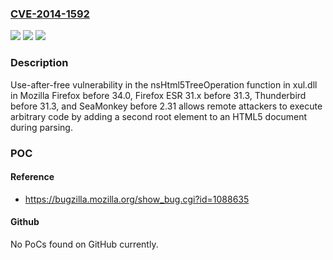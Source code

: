 ### [CVE-2014-1592](https://cve.mitre.org/cgi-bin/cvename.cgi?name=CVE-2014-1592)
![](https://img.shields.io/static/v1?label=Product&message=n%2Fa&color=blue)
![](https://img.shields.io/static/v1?label=Version&message=n%2Fa&color=blue)
![](https://img.shields.io/static/v1?label=Vulnerability&message=n%2Fa&color=brighgreen)

### Description

Use-after-free vulnerability in the nsHtml5TreeOperation function in xul.dll in Mozilla Firefox before 34.0, Firefox ESR 31.x before 31.3, Thunderbird before 31.3, and SeaMonkey before 2.31 allows remote attackers to execute arbitrary code by adding a second root element to an HTML5 document during parsing.

### POC

#### Reference
- https://bugzilla.mozilla.org/show_bug.cgi?id=1088635

#### Github
No PoCs found on GitHub currently.

